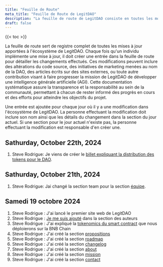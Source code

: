 ```yaml
---
title: "Feuille de Route"
meta_title: "Feuille de Route de LegitDAO"
description: "La feuille de route de LegitDAO consiste en toutes les modifications apportés a l'écosystème de LegitDAO."
draft: false
---
```

{{< toc >}}

La feuille de route sert de registre complet de toutes les mises à jour apportées à l'écosystème de LegitDAO. Chaque fois qu'un individu implémente une mise à jour, il doit créer une entrée dans la feuille de route pour détailler les changements effectués. Ces modifications peuvent inclure des altérations du code source, des initiatives de marketing menées au nom de la DAO, des articles écrits sur des sites externes, ou toute autre contribution visant à faire progresser la mission de LegitDAO de développer une intelligence générale artificielle (AGI). Cette documentation systématique assure la transparence et la responsabilité au sein de la communauté, permettant à chacun de rester informé des progrès en cours et des efforts pour atteindre les objectifs du projet.

Une entrée est ajoutée pour chaque jour où il y a une modification dans l'écosystème de LegitDAO. La personne effectuant la modification doit inclure son nom ainsi que les détails du changement dans la section du jour actuel. Si une section pour le jour actuel n'existe pas, la personne effectuant la modification est responsable d'en créer une.

## Sathurday, October 22th, 2024
1. Steve Rodrigue: Je viens de créer le [billet expliquant la distribution des tokens pour le DAO](/fr/blog/2-daotokdistribution).

## Sathurday, October 21th, 2024
1. Steve Rodrigue: Jai changé la section team pour la section [équipe](/fr/team).

## Samedi 19 octobre 2024
1. Steve Rodrigue : J'ai lancé le premier site web de LegitDAO
2. Steve Rodrigue : [Je me suis ajouté](/fr/team/steve-rodrigue/) dans la section des auteurs
3. Steve Rodrigue : J'ai expliqué la [tokenomics du smart contract](/fr/blog/1-tokenomics/) que nous déploierons sur la BNB Chain
4. Steve Rodrigue : J'ai créé la section [propositions](/fr/propositions)
5. Steve Rodrigue : J'ai créé la section [roadmap](/fr/roadmap)
6. Steve Rodrigue : J'ai créé la section [changelog](/fr/changelog)
7. Steve Rodrigue : J'ai créé la section [about](/fr/about)
8. Steve Rodrigue : J'ai créé la section [mission](/fr/mission)
9. Steve Rodrigue : J'ai créé la section [contact](/fr/contact)